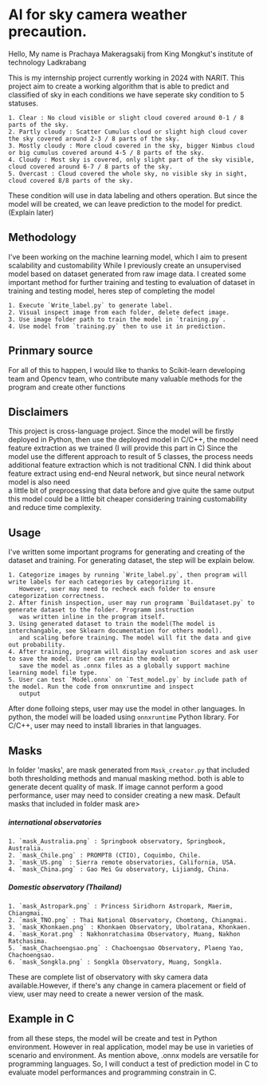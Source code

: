 # AI for sky camera weather precaution.

Hello, My name is Prachaya Makeragsakij from King Mongkut's institute of technology Ladkrabang

This is my internship project currently working in 2024 with NARIT.
This project aim to create a working algorithm that is able to predict and classified of sky in each conditions
we have seperate sky condition to 5 statuses.

    1. Clear : No cloud visible or slight cloud covered around 0-1 / 8 parts of the sky.
    2. Partly cloudy : Scatter Cumulus cloud or slight high cloud cover the sky covered around 2-3 / 8 parts of the sky.
    3. Mostly cloudy : More cloud covered in the sky, bigger Nimbus cloud or big cumulus covered around 4-5 / 8 parts of the sky.
    4. Cloudy : Most sky is covered, only slight part of the sky visible, cloud covered around 6-7 / 8 parts of the sky.
    5. Overcast : Cloud covered the whole sky, no visible sky in sight, cloud covered 8/8 parts of the sky.

These condition will use in data labeling and others operation. But since the model will be created, we can leave prediction to the model for predict. (Explain later)

## Methodology

I've been working on the machine learning model, which I aim to present scalability and customability
While I previously create an unsupervised model based on dataset generated from raw image data.
I created some important method for further training and testing to evaluation of dataset in training and testing model, heres step of completing the model 

    1. Execute `Write_label.py` to generate label.
    2. Visual inspect image from each folder, delete defect image.
    3. Use image folder path to train the model in `training.py`.
    4. Use model from `training.py` then to use it in prediction.

## Prinmary source
For all of this to happen, I would like to thanks to Scikit-learn developing team and Opencv team, who contribute many valuable
methods for the program and create other functions

## Disclaimers
This project is cross-language project. Since the model will be firstly deployed in Python, then use the deployed model in 
C/C++, the model need feature extraction as we trained (I will provide this part in C)
Since the model use the different approach to result of 5 classes, the process needs additional feature extraction which is 
not traditional CNN. I did think about feature extract using end-end Neural network, but since neural network model is also need \
a little bit of preprocessing that data before and give quite the same output this model could be a little bit cheaper considering 
training customability and reduce time complexity.

## Usage
I've written some important programs for generating and creating of the dataset and training. For generating dataset, the step will be explain 
below. 

    1. Categorize images by running `Write_label.py`, then program will write labels for each categories by categorizing it.
       However, user may need to recheck each folder to ensure categorization correctness.
    2. After finish inspection, user may run programm `Buildataset.py` to generate dataset to the folder. Programm instruction 
       was written inline in the program itself.
    3. Using generated dataset to train the model(The model is interchangable, see Sklearn documentation for others model).
       and scaling before training. The model will fit the data and give out probability.
    4. After training, program will display evaluation scores and ask user to save the model. User can retrain the model or
       save the model as .onnx files as a globally support machine learning model file type.
    5. User can test `Model.onnx` on `Test_model.py` by include path of the model. Run the code from onnxruntime and inspect
       output
After done folloing steps, user may use the model in other languages. In python, the model will be loaded using `onnxruntime` Python library.
For C/C++, user may need to install libraries in that languages.

## Masks
In folder 'masks', are mask generated from `Mask_creator.py` that included both thresholding methods and manual masking method.
both is able to generate decent quality of mask. If image cannot perform a good performance, user may need to consider creating a 
new mask. Default masks that included in folder mask are>

##### international observatories
    1. `mask_Australia.png` : Springbook observatory, Springbook, Australia.
    2. `mask_Chile.png` : PROMPT8 (CTIO), Coquimbo, Chile.
    3. `mask_US.png` : Sierra remote observatories, California, USA.
    4. `mask_China.png` : Gao Mei Gu observatory, Lijiandg, China.

##### Domestic observatory (Thailand)
    1. `mask_Astropark.png` : Princess Siridhorn Astropark, Maerim, Chiangmai.
    2. `mask_TNO.png` : Thai National Observatory, Chomtong, Chiangmai.
    3. `mask_Khonkaen.png` : Khonkaen Observatory, Ubolratana, Khonkaen.
    4. `mask_Korat.png` : Nakhonratchasima Observatory, Muang, Nakhon Ratchasima.
    5. `mask_Chachoengsao.png` : Chachoengsao Observatory, Plaeng Yao, Chachoengsao.
    6. `mask_Songkla.png` : Songkla Observatory, Muang, Songkla.

These are complete list of observatory with sky camera data available.However, if there's any change in camera placement or 
field of view, user may need to create a newer version of the mask.

## Example in C
from all these steps, the model will be create and test in Python environment. However in real application, model may be use in varieties of scenario and environment. As mention above, 
.onnx models are versatile for programming languages. So, I will conduct a test of prediction
model in C to evaluate model performances and programming constrain in C.

